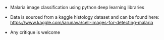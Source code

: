 * Malaria image classification using python deep learning libraries

* Data is sourced from a kaggle histology dataset and can be found here: https://www.kaggle.com/iarunava/cell-images-for-detecting-malaria

* Any critique is welcome
